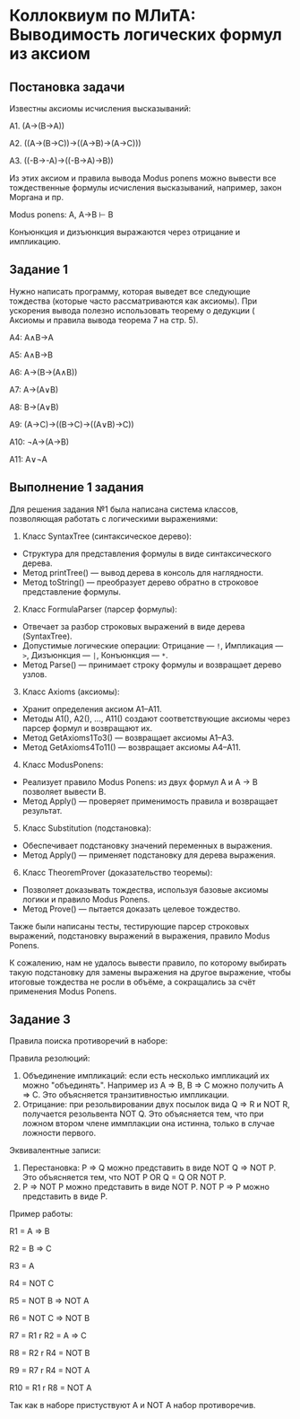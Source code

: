 # Коллоквиум по МЛиТА: Выводимость логических формул из аксиом

## Постановка задачи

Известны аксиомы исчисления высказываний:

A1.   (A→(B→A))

A2.   ((A→(B→C))→((A→B)→(A→C)))

A3.   ((-B→-A)→((-B→A)→B))

Из этих аксиом и правила вывода Modus ponens можно вывести все тождественные формулы исчисления высказываний, например, закон Моргана и пр.

Modus ponens:   A, A→B ⊢ B

Конъюнкция и дизъюнкция выражаются через отрицание и импликацию.

## Задание 1

Нужно написать программу, которая выведет все следующие тождества (которые часто рассматриваются как аксиомы).  При ускорения вывода полезно использовать теорему о дедукции ( Аксиомы и правила вывода теорема 7 на стр. 5).

A4:   A∧B→A

A5:   A∧B→B

A6:   A→(B→(A∧B))

A7:   A→(A∨B)

A8:   B→(A∨B)

A9:   (A→C)→((B→C)→((A∨B)→C))

A10:   ¬A→(A→B)

A11:   A∨¬A

## Выполнение 1 задания

Для решения задания №1 была написана система классов, позволяющая работать с логическими выражениями:

1. Класс SyntaxTree (синтаксическое дерево):
* Структура для представления формулы в виде синтаксического дерева.
* Метод printTree() — вывод дерева в консоль для наглядности.
* Метод toString() — преобразует дерево обратно в строковое представление формулы.

2. Класс FormulaParser (парсер формулы):
* Отвечает за разбор строковых выражений в виде дерева (SyntaxTree).
* Допустимые логические операции: Отрицание — `!`, Импликация — `>`, Дизъюнкция — `|`, Конъюнкция — `*`.
* Метод Parse() — принимает строку формулы и возвращает дерево узлов.

3. Класс Axioms (аксиомы):
* Хранит определения аксиом A1–A11.
* Методы A1(), A2(), ..., A11() создают соответствующие аксиомы через парсер формул и возвращают их.
* Метод GetAxioms1To3() — возвращает аксиомы A1–A3.
* Метод GetAxioms4To11() — возвращает аксиомы A4–A11.

4. Класс ModusPonens:
* Реализует правило Modus Ponens: из двух формул A и A → B позволяет вывести B.
* Метод Apply() — проверяет применимость правила и возвращает результат.

5. Класс Substitution (подстановка):
* Обеспечивает подстановку значений переменных в выражения.
* Метод Apply() — применяет подстановку для дерева выражения.

6. Класс TheoremProver (доказательство теоремы):
* Позволяет доказывать тождества, используя базовые аксиомы логики и правило Modus Ponens.
* Метод Prove() — пытается доказать целевое тождество.

Также были написаны тесты, тестирующие парсер строковых выражений, подстановку выражений в выражения, правило Modus Ponens.

К сожалению, нам не удалось вывести правило, по которому выбирать такую подстановку для замены выражения на другое выражение, чтобы итоговые тождества не росли в объёме, а сокращались за счёт применения Modus Ponens.

## Задание 3
Правила поиска противоречий в наборе:

Правила резолюций:
1. Объединение импликаций: если есть несколько импликаций их можно "объединять". Например из A => B, B => C можно получить A => C. Это объясняется транзитивностью импликации.
2. Отрицание: при резольвировании двух посылок вида Q => R и NOT R, получается резольвента NOT Q. Это объясняется тем, что при ложном втором члене иммплакции она истинна, только в случае ложности первого.

Эквивалентные записи:  
1. Перестановка: P => Q можно представить в виде NOT Q => NOT P. Это объясняется тем, что NOT P OR Q = Q OR NOT P.
2. P => NOT P можно представить в виде NOT P. NOT P =>  P можно представить в виде P. 

Пример работы:

R1 = A => B

R2 = B => C

R3 = A

R4 = NOT C

R5 = NOT B => NOT A

R6 = NOT C => NOT B

R7 = R1 r R2 = A => C

R8 = R2 r R4 = NOT B

R9 = R7 r R4 = NOT A

R10  = R1 r R8 = NOT A

Так как в наборе пристуствуют A и NOT A набор противоречив.
